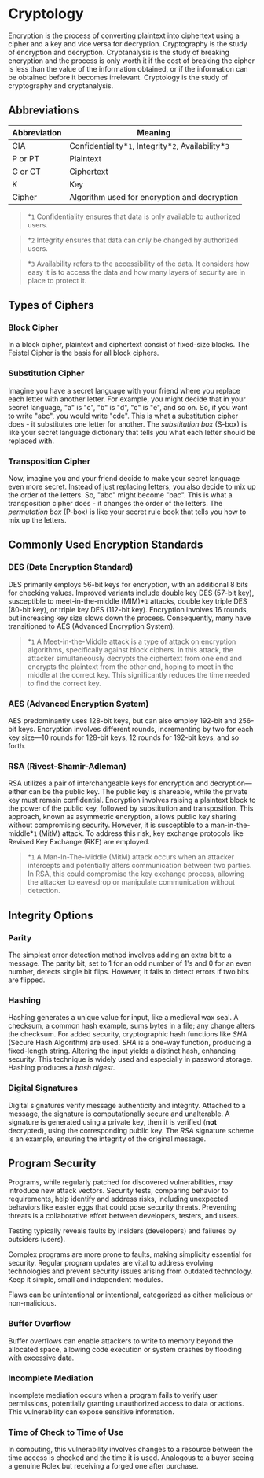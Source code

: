 # Cryptology

Encryption is the process of converting plaintext into ciphertext using a cipher and a key and vice versa for decryption. Cryptography is the study of encryption and decryption. Cryptanalysis is the study of breaking encryption and the process is only worth it if the cost of breaking the cipher is less than the value of the information obtained, or if the information can be obtained before it becomes irrelevant. Cryptology is the study of cryptography and cryptanalysis.

## Abbreviations

| Abbreviation | Meaning                                                 |
| ------------ | ------------------------------------------------------- |
| CIA          | Confidentiality\*`1`, Integrity\*`2`, Availability\*`3` |
| P or PT      | Plaintext                                               |
| C or CT      | Ciphertext                                              |
| K            | Key                                                     |
| Cipher       | Algorithm used for encryption and decryption            |

> \*`1` Confidentiality ensures that data is only available to authorized users.

> \*`2` Integrity ensures that data can only be changed by authorized users.

> \*`3` Availability refers to the accessibility of the data. It considers how easy it is to access the data and how many layers of security are in place to protect it.

## Types of Ciphers

### Block Cipher

In a block cipher, plaintext and ciphertext consist of fixed-size blocks. The Feistel Cipher is the basis for all block ciphers.

### Substitution Cipher

Imagine you have a secret language with your friend where you replace each letter with another letter. For example, you might decide that in your secret language, "a" is "c", "b" is "d", "c" is "e", and so on. So, if you want to write "abc", you would write "cde". This is what a substitution cipher does - it substitutes one letter for another. The _substitution box_ (S-box) is like your secret language dictionary that tells you what each letter should be replaced with.

### Transposition Cipher

Now, imagine you and your friend decide to make your secret language even more secret. Instead of just replacing letters, you also decide to mix up the order of the letters. So, "abc" might become "bac". This is what a transposition cipher does - it changes the order of the letters. The _permutation box_ (P-box) is like your secret rule book that tells you how to mix up the letters.

## Commonly Used Encryption Standards

### DES (Data Encryption Standard)

DES primarily employs 56-bit keys for encryption, with an additional 8 bits for checking values. Improved variants include double key DES (57-bit key), susceptible to meet-in-the-middle (MIM)\*`1` attacks, double key triple DES (80-bit key), or triple key DES (112-bit key). Encryption involves 16 rounds, but increasing key size slows down the process. Consequently, many have transitioned to AES (Advanced Encryption System).

> \*`1` A Meet-in-the-Middle attack is a type of attack on encryption algorithms, specifically against block ciphers. In this attack, the attacker simultaneously decrypts the ciphertext from one end and encrypts the plaintext from the other end, hoping to meet in the middle at the correct key. This significantly reduces the time needed to find the correct key.

### AES (Advanced Encryption System)

AES predominantly uses 128-bit keys, but can also employ 192-bit and 256-bit keys. Encryption involves different rounds, incrementing by two for each key size—10 rounds for 128-bit keys, 12 rounds for 192-bit keys, and so forth.

### RSA (Rivest-Shamir-Adleman)

RSA utilizes a pair of interchangeable keys for encryption and decryption—either can be the public key. The public key is shareable, while the private key must remain confidential. Encryption involves raising a plaintext block to the power of the public key, followed by substitution and transposition. This approach, known as asymmetric encryption, allows public key sharing without compromising security. However, it is susceptible to a man-in-the-middle\*`1` (MitM) attack. To address this risk, key exchange protocols like Revised Key Exchange (RKE) are employed.

> \*`1` A Man-In-The-Middle (MitM) attack occurs when an attacker intercepts and potentially alters communication between two parties. In RSA, this could compromise the key exchange process, allowing the attacker to eavesdrop or manipulate communication without detection.

## Integrity Options

### Parity

The simplest error detection method involves adding an extra bit to a message. The parity bit, set to 1 for an odd number of 1's and 0 for an even number, detects single bit flips. However, it fails to detect errors if two bits are flipped.

### Hashing

Hashing generates a unique value for input, like a medieval wax seal. A checksum, a common hash example, sums bytes in a file; any change alters the checksum. For added security, cryptographic hash functions like _SHA_ (Secure Hash Algorithm) are used. _SHA_ is a one-way function, producing a fixed-length string. Altering the input yields a distinct hash, enhancing security. This technique is widely used and especially in password storage. Hashing produces a _hash digest_.

### Digital Signatures

Digital signatures verify message authenticity and integrity. Attached to a message, the signature is computationally secure and unalterable. A signature is generated using a private key, then it is verified (**not** decrypted), using the corresponding public key. The _RSA_ signature scheme is an example, ensuring the integrity of the original message.

## Program Security

Programs, while regularly patched for discovered vulnerabilities, may introduce new attack vectors. Security tests, comparing behavior to requirements, help identify and address risks, including unexpected behaviors like easter eggs that could pose security threats. Preventing threats is a collaborative effort between developers, testers, and users.

Testing typically reveals faults by insiders (developers) and failures by outsiders (users).

Complex programs are more prone to faults, making simplicity essential for security. Regular program updates are vital to address evolving technologies and prevent security issues arising from outdated technology. Keep it simple, small and independent modules.

Flaws can be unintentional or intentional, categorized as either malicious or non-malicious.

### Buffer Overflow

Buffer overflows can enable attackers to write to memory beyond the allocated space, allowing code execution or system crashes by flooding with excessive data.

### Incomplete Mediation

Incomplete mediation occurs when a program fails to verify user permissions, potentially granting unauthorized access to data or actions. This vulnerability can expose sensitive information.

### Time of Check to Time of Use

In computing, this vulnerability involves changes to a resource between the time access is checked and the time it is used. Analogous to a buyer seeing a genuine Rolex but receiving a forged one after purchase.
